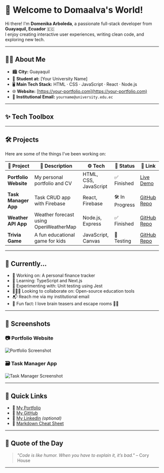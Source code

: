 # 👋 Welcome to Domaalva's World!

Hi there! I'm **Domenika Arboleda**, a passionate full-stack developer from **Guayaquil, Ecuador** 🇪🇨  
I enjoy creating interactive user experiences, writing clean code, and exploring new tech.  

---

## 👩‍💻 About Me

- 🏙️ **City:** Guayaquil  
- 🏫 **Student at:** [Your University Name]  
- 🖥️ **Main Tech Stack:** HTML · CSS · JavaScript · React · Node.js  
- 🌐 **Website:** [https://your-portfolio.com](https://your-portfolio.com)  
- 📧 **Institutional Email:** `yourname@university.edu.ec`

---

## ✨ Tech Toolbox


---

## 🛠️ Projects

Here are some of the things I've been working on:

| 🧩 Project            | 📄 Description                         | ⚙️ Tech               | 🚦 Status        | 🔗 Link                             |
|-----------------------|-----------------------------------------|------------------------|------------------|-------------------------------------|
| **Portfolio Website** | My personal portfolio and CV           | HTML, CSS, JavaScript | ✅ Finished      | [Live Demo](https://your-portfolio.com) |
| **Task Manager App**  | Task CRUD app with Firebase            | React, Firebase        | 🛠️ In Progress   | [GitHub Repo](https://github.com/Domaalva/task-manager) |
| **Weather API App**   | Weather forecast using OpenWeatherMap  | Node.js, Express       | ✅ Finished      | [GitHub Repo](https://github.com/Domaalva/weather-api) |
| **Trivia Game**       | A fun educational game for kids        | JavaScript, Canvas     | 🧪 Testing       | [GitHub Repo](https://github.com/Domaalva/trivia-game) |

---

## 🌱 Currently...

- 🔭 Working on: A personal finance tracker  
- 🌱 Learning: TypeScript and Next.js  
- 🧪 Experimenting with: Unit testing using Jest  
- 🧑‍🤝‍🧑 Looking to collaborate on: Open-source education tools  
- 📬 Reach me via my institutional email  
- 🎲 Fun fact: I love brain teasers and escape rooms 🧠🚪  

---

## 📸 Screenshots

### 📷 Portfolio Website
![Portfolio Screenshot](https://via.placeholder.com/800x400.png?text=Portfolio+Website)

### 🗃️ Task Manager App
![Task Manager Screenshot](https://via.placeholder.com/800x400.png?text=Task+Manager+App)

---

## 🔗 Quick Links

- 🔹 [My Portfolio](https://your-portfolio.com)  
- 🔹 [My GitHub](https://github.com/Domaalva)  
- 🔹 [My LinkedIn](https://linkedin.com/in/yourname) _(optional)_  
- 🔹 [Markdown Cheat Sheet](https://www.markdownguide.org/cheat-sheet/)

---

## 🎨 Quote of the Day

> *"Code is like humor. When you have to explain it, it’s bad."* – Cory House

---
